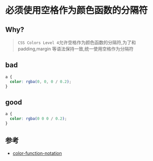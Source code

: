 # 必须使用空格作为颜色函数的分隔符

## Why?

> `CSS Colors Level 4`允许空格作为颜色函数的分隔符,为了和 padding,margin 等语法保持一致,统一使用空格作为分隔符

## bad

```scss
a {
  color: rgba(0, 0, 0 / 0.2);
}
```

## good

```scss
a {
  color: rgba(0 0 0 / 0.2);
}
```

## 参考

- [color-function-notation](https://stylelint.io/user-guide/rules/list/color-function-notation)
